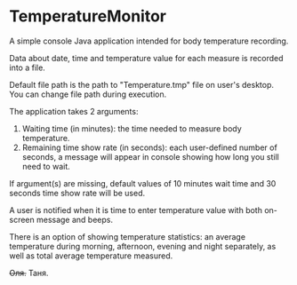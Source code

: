 # TemperatureMonitor
A simple console Java application intended for body temperature recording.

Data about date, time and temperature value for each measure is recorded into a file.

Default file path is the path to "Temperature.tmp" file on user's desktop. You can change file path during execution.

The application takes 2 arguments:

1. Waiting time (in minutes): the time needed to measure body temperature.
2. Remaining time show rate (in seconds): each user-defined number of seconds, a message will appear in console showing how long you still need to wait.

If argument(s) are missing, default values of 10 minutes wait time and 30 seconds time show rate will be used.

A user is notified when it is time to enter temperature value with both on-screen message and beeps.

There is an option of showing temperature statistics: an average temperature during morning, afternoon, evening and night separately, as well as total average temperature measured.

~~Оля.~~ Таня.
